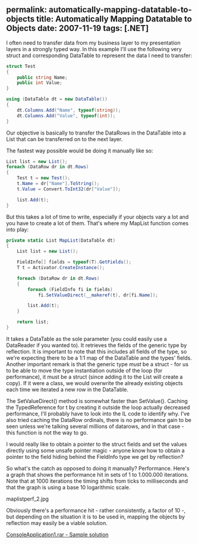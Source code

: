 permalink: automatically-mapping-datatable-to-objects
title: Automatically Mapping Datatable to Objects
date: 2007-11-19
tags: [.NET]
---
I often need to transfer data from my business layer to my presentation layers in a strongly typed way. In this example I'll use the following very struct and corresponding DataTable to represent the data I need to transfer:

<!-- more -->

```csharp
struct Test
{
	public string Name;
	public int Value;
}

using (DataTable dt = new DataTable())
{
	dt.Columns.Add("Name", typeof(string));
	dt.Columns.Add("Value", typeof(int));
}
```

Our objective is basically to transfer the DataRows in the DataTable into a List that can be transferred on to the next layer.

The fastest way possible would be doing it manually like so:

```csharp
List list = new List();
foreach (DataRow dr in dt.Rows)
{
	Test t = new Test();
	t.Name = dr["Name"].ToString();
	t.Value = Convert.ToInt32(dr["Value"]);

	list.Add(t);
}
```

But this takes a lot of time to write, especially if your objects vary a lot and you have to create a lot of them. That's where my MapList function comes into play:

```csharp
private static List MapList(DataTable dt)
{
	List list = new List();

	FieldInfo[] fields = typeof(T).GetFields();
	T t = Activator.CreateInstance();

	foreach (DataRow dr in dt.Rows)
	{
		foreach (FieldInfo fi in fields)
			fi.SetValueDirect(__makeref(t), dr[fi.Name]);

		list.Add(t);
	}

	return list;
}
```

It takes a DataTable as the sole parameter (you could easily use a DataReader if you wanted to). It retrieves the fields of the generic type by reflection. It is important to note that this includes all fields of the type, so we're expecting there to be a 1:1 map of the DataTable and the types' fields. Another important remark is that the generic type *must* be a struct - for us to be able to move the type instantiation outside of the loop (for performance), it must be a struct (since adding it to the List will create a copy). If it were a class, we would overwrite the already existing objects each time we iterated a new row in the DataTable.

The SetValueDirect() method is somewhat faster than SetValue(). Caching the TypedReference for t by creating it outside the loop actually decreased performance, I'll probably have to look into the IL code to identify why. I've also tried caching the DataRow ordinals, there is no performance gain to be seen unless we're talking several millions of datarows, and in that case - this function is not the way to go.

I would really like to obtain a pointer to the struct fields and set the values directly using some unsafe pointer magic - anyone know how to obtain a pointer to the field hiding behind the FieldInfo type we get by reflection?

So what's the catch as opposed to doing it manually? Performance. Here's a graph that shows the performance hit in sets of 1 to 1.000.000 iterations. Note that at 1000 iterations the timing shifts from ticks to milliseconds and that the graph is using a base 10 logarithmic scale.

maplistperf_2.jpg

Obviously there's a performance hit - rather consistently, a factor of 10 -, but depending on the situation it is to be used in, mapping the objects by reflection may easily be a viable solution.

[ConsoleApplication1.rar - Sample solution](http://improve.dk/wp-content/uploads/2007/11/ConsoleApplication1.rar)

